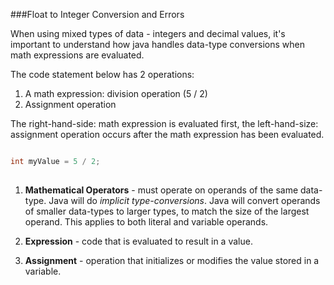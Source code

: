 ###Float to Integer Conversion and Errors

When using mixed types of data - integers and decimal values, it's important to understand how java handles data-type conversions when math expressions are evaluated.

The code statement below has 2 operations:

1. A math expression: division operation (5 / 2) 
2. Assignment operation  

The right-hand-side: math expression is evaluated first, the left-hand-size: assignment operation occurs after the math expression has been evaluated.

```java

int myValue = 5 / 2;    
  
```



 1. **Mathematical Operators** - must operate on operands of the same data-type. Java will do _implicit type-conversions_. Java will convert operands of smaller data-types to larger types, to match the size of the largest operand.  This applies to both literal and variable operands.
 
 
 2.  **Expression** - code that is evaluated to result in a value.
 
 3.  **Assignment** - operation that initializes or modifies the value stored in a variable.
 


